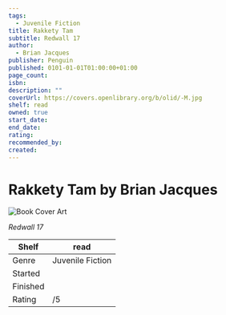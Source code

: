 ```yaml
---
tags:
  - Juvenile Fiction
title: Rakkety Tam
subtitle: Redwall 17
author:
  - Brian Jacques
publisher: Penguin
published: 0101-01-01T01:00:00+01:00
page_count: 
isbn: 
description: ""
coverUrl: https://covers.openlibrary.org/b/olid/-M.jpg
shelf: read
owned: true
start_date: 
end_date: 
rating: 
recommended_by: 
created: 
---
```


# Rakkety Tam by Brian Jacques

![Book Cover Art](https://covers.openlibrary.org/b/olid/-M.jpg)

_Redwall 17_

| Shelf | read |
| --- | --- |
| Genre | Juvenile Fiction |
| Started |  |
| Finished |  |
| Rating | /5 |

